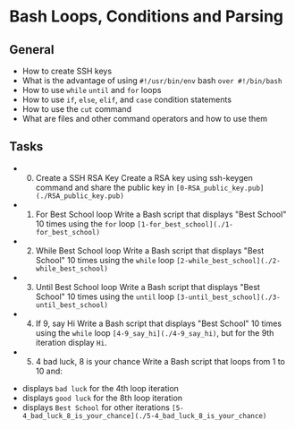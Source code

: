 # Bash Loops, Conditions and Parsing
## General
* How to create SSH keys
* What  is the advantage of using `#!/usr/bin/env` bash `over #!/bin/bash`
* How to use `while` `until` and `for` loops
* How to use `if`, `else`, `elif`, and `case` condition statements
* How to use the `cut` command
* What are files and other command operators and how to use them

## Tasks
* 0. Create a SSH RSA Key
Create a RSA key using ssh-keygen command and share the public key in `[0-RSA_public_key.pub](./RSA_public_key.pub)`

* 1. For Best School loop
Write a Bash script that displays "Best School" 10 times using the `for` loop `[1-for_best_school](./1-for_best_school)`

* 2. While Best School loop
Write a Bash script that displays "Best School" 10 times using the `while` loop `[2-while_best_school](./2-while_best_school)`

* 3. Until Best School loop
Write a Bash script that displays "Best School" 10 times using the `until` loop `[3-until_best_school](./3-until_best_school)`

* 4. If 9, say Hi
Write a Bash script that displays "Best School" 10 times using the `while` loop `[4-9_say_hi](./4-9_say_hi)`, but for the 9th iteration display `Hi`.

* 5. 4 bad luck, 8 is your chance
Write a Bash script that loops from 1 to 10 and:
- displays `bad luck` for the 4th loop iteration
- displays `good luck` for the 8th loop iteration
- displays `Best School` for other iterations
`[5-4_bad_luck_8_is_your_chance](./5-4_bad_luck_8_is_your_chance)`
